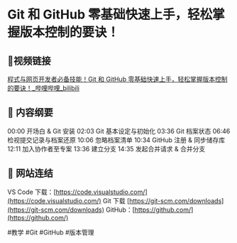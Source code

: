# Git 和 GitHub 零基础快速上手，轻松掌握版本控制的要诀！
## 🔹视频链接

[程式与网页开发者必备技能！Git 和 GitHub 零基础快速上手，轻松掌握版本控制的要诀！_哔哩哔哩_bilibili](https://www.bilibili.com/video/BV1WT421S7y4/?spm_id_from=333.999.0.0&vd_source=23ea7abda2bdc2ab25df1d6283da0c27)
## 🔹 内容纲要 

00:00 开场白 & Git 安装 
02:03 Git 基本设定与初始化 
03:36 Git 档案状态 
06:46 检视提交记录与档案还原 
10:06 忽略档案清单 
10:34 GitHub 注册 & 同步储存库 
12:11 加入协作者至专案 
13:36 建立分支 
14:35 发起合并请求 & 合并分支  

## 🔹 网站连结

VS Code 下载：[](https://code.visualstudio.com/)[https://code.visualstudio.com/](https://code.visualstudio.com/) 
Git 下载 [](https://git-scm.com/downloads)[https://git-scm.com/downloads](https://git-scm.com/downloads) 
GitHub：[](https://github.com/)[https://github.com/](https://github.com/) 

#教学 #Git #GitHub #版本管理